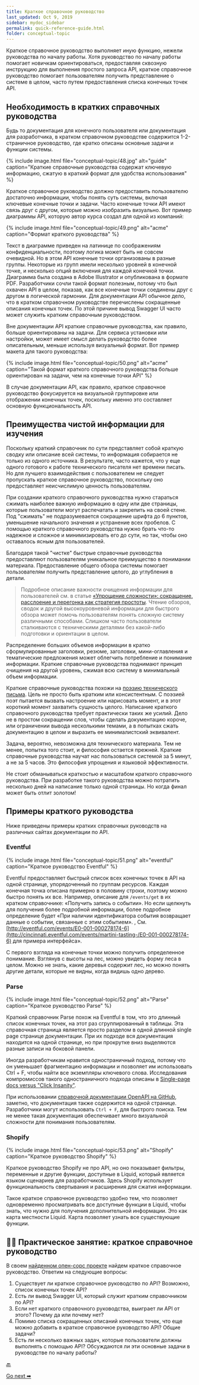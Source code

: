 ```yaml
---
title: Краткое справочное руководство
last_updated: Oct 9, 2019
sidebar: mydoc_sidebar
permalink: quick-reference-guide.html
folder: conceptual-topic
---
```


Краткое справочное руководство выполняет иную функцию, нежели руководства по началу работы. Хотя руководство по началу работы помогает новичкам ориентироваться, предоставляя сквозную инструкцию для выполнения простого запроса API, краткое справочное руководство помогает пользователям получить представление о системе в целом, часто путем предоставления списка конечных точек API.

<a name="need"></a>
## Необходимость в кратких справочных руководства

Будь то документация для конечного пользователя или документация для разработчика, в кратком справочном руководстве содержится 1-2-страничное руководство, где кратко описаны основные задачи и функции системы.

{% include image.html file="conceptual-topic/48.jpg" alt="guide" caption="Краткие справочные руководства содержат ключевую информацию, сжатую в краткий формат для удобства использования" %}

Краткое справочное руководство должно предоставить пользователю достаточно информации, чтобы понять суть системы, включая ключевые конечные точки и задачи. Часто конечные точки API имеют связь друг с другом, которые можно изобразить визуально. Вот пример диаграммы API, которую автор курса создал для одной из компаний:

{% include image.html file="conceptual-topic/49.png" alt="acme" caption="Формат краткого руководства" %}

Текст в диаграмме приведен на латинице по соображениям конфиденциальности, поэтому логика может быть не совсем очевидной. Но в этом API конечные точки организованы в разные группы. Некоторые из групп имели несколько уровней в конечной точке, и несколько опций включения для каждой конечной точки. Диаграмма была создана в Adobe Illustrator и опубликована в формате PDF. Разработчики сочли такой формат полезным, потому что был охвачен API в целом, показав, как все конечные точки соединены друг с другом в логической гармонии. Для документации API обычное дело, что в кратком справочном руководстве перечислены сокращенные описания конечных точек. По этой причине вывод Swagger UI часто может служить кратким справочным руководством.

Вне документации API краткие справочные руководства, как правило, больше ориентированы на задачи. Для сервиса установки или настройки, может имеет смысл делать руководство более описательным, меньше используя визуальный формат. Вот пример макета для такого руководства:

{% include image.html file="conceptual-topic/50.png" alt="acme" caption="Такой формат краткого справочного руководства больше ориентирован на задачи, чем на конечные точки API" %}

В случае документации API, как правило, краткое справочное руководство фокусируется на визуальной группировке или отображении конечных точек, поскольку именно это составляет основную функциональность API.

<a name="advantages"></a>
## Преимущества чистой информации для изучения

Поскольку краткий справочник по сути представляет собой краткую сводку или описание всей системы, то информация собирается не только из одного источника. В результате, часто кажется, что у еще одного готового к работе технического писателя нет времени писать. Но для лучшего взаимодействия с пользователем не следует пропускать краткое справочное руководство, поскольку оно предоставляет неисчислимую ценность пользователям.

При создании краткого справочного руководства нужно стараться сжимать наиболее важную информацию в одну или две страницы, которые пользователи могут распечатать и закрепить на своей стене. Под "сжимать" не подразумевается сокращение шрифта до 6 пунктов, уменьшение начального значения и устранение всех пробелов. С помощью краткого справочного руководства нужно брать что-то надежное и сложное и минимизировать его до сути, но так, чтобы оно оставалось ясным для пользователей.

Благодаря такой "чистке" быстрые справочные руководства предоставляют пользователям уникальное преимущество в понимании материала. Предоставление общего обзора системы помогает пользователям получить представление целого, до углубления в детали.

> Подробное описание важности очищения информации для пользователей см. в статье [«Упрощение сложности»: сокращение, расслоение и перегонка как стратегия простоты](https://idratherbewriting.com/simplifying-complexity/reduction-layering-distillation.html). Чтение обзоров, сводок и другой высокоуровневой информации для быстрого обзора может помочь пользователям понять сложную систему различными способами. Слишком часто пользователи сталкиваются с техническими деталями без какой-либо подготовки и ориентации в целом.

Распределение больших объемов информации в кратко сформулированные заголовки, резюме, заголовки, мини-оглавления и тематические предложения может облегчить потребление и понимание информации. Краткие справочные руководства поднимают принцип очищения на другой уровень, сжимая всю систему в минимальный объем информации.

Краткие справочные руководства похожи на [поэзию технического письма](https://idratherbewriting.com/2008/07/06/quick-reference-guides-the-poetry-of-technical-writing/). Цель не просто быть кратким или консистентным. С поэзией поэт пытается вызвать настроение или нарисовать момент, и в этот короткий момент захватить сущность целого. Написание краткого справочного руководства требует практически таких же усилий. Дело не в простом сокращении слов, чтобы сделать документацию короче, или ограничении вывода несколькими темами, а в попытках сжать документацию в целом и выразить ее минималистский эквивалент.

Задача, вероятно, невозможна для технического материала. Тем не менее, попытка того стоит, и философия остается прежней. Краткие справочные руководства научат нас пользоваться системой за 5 минут, а не за 5 часов. Это философия упрощения и языковой эффективности.

Не стоит обманываться краткостью и масштабом краткого справочного руководства. При разработке такого руководства можно потратить несколько дней на написание только одной страницы. Но когда финал может быть отлит золотом!

<a name="samples"></a>
## Примеры краткого руководства

Ниже приведены примеры кратких справочных руководств на различных сайтах документации по API.

<a name="Eventful"></a>
### Eventful

{% include image.html file="conceptual-topic/51.png" alt="eventful" caption="Краткое руководство Eventful" %}


Eventful предоставляет быстрый список всех конечных точек в API на одной странице, упорядоченный по группам ресурсов. Каждая конечная точка описана примерно в половину строки, поэтому можно быстро понять их все. Например, описание для `/events/get` в их кратком справочнике: «Получить запись о событии». Но если щелкнуть для получения более подробной информации, более подробное определение будет «При наличии идентификатора события возвращает данные о событии, связанные с этим событием». , См. [http://eventful.com/events/E0-001-000278174-6](http://cincinnati.eventful.com/events/martini-tasting-/E0-001-000278174-6) для примера интерфейса».

С первого взгляда на конечные точки можно получить определенное понимание. Взглянув с высоты на лес, можно увидеть форму леса в целом. Можно не знать, какие деревья содержит лес, но можно понять другие детали, которые не видны, когда видишь одно дерево.

<a name="Parse"></a>
### Parse

{% include image.html file="conceptual-topic/52.png" alt="Parse" caption="Краткое руководство Parse" %}

Краткий справочник Parse похож на Eventful в том, что это длинный список конечных точек, на этот раз сгруппированный в таблицы. Эта справочная страница является просто разделом в одной длинной single page странице документации. При их подходе вся документация находится на одной странице, но при прокрутке вниз выделяются разные записи на боковой панели.

Иногда разработчикам нравится одностраничный подход, потому что он уменьшает фрагментацию информации и позволяет им использовать Ctrl + F, чтобы найти все экземпляры ключевого слова. Исследования компромиссов такого одностраничного подхода описаны в [Single-page docs versus "Click Insanity"](https://idratherbewriting.com/2014/01/12/single-page-docs-versus-click-insanity/).

При использовании [справочной документации OpenAPI на GitHub](https://github.com/OAI/OpenAPI-Specification/blob/master/versions/3.0.2.html), заметно, что документация также содержится на одной странице. Разработчики могут использовать `Ctrl + F`, для быстрого поиска. Тем не менее такая документация обеспечивает много визуальной сложности для понимания пользователям.

<a name="shopify"></a>
### Shopify

{% include image.html file="conceptual-topic/53.png" alt="Shopify" caption="Краткое руководство Shopify" %}

Краткое руководство Shopify не про API, но оно показывает фильтры, переменные и другие функции, доступные в Liquid, который является языком сценариев для разработчиков. Здесь Shopify использует функциональность свертывания и расширения для сжатия информации.

Такое краткое справочное руководство удобно тем, что позволяет одновременно просматривать все доступные функции в Liquid, чтобы знать, что нужно для получения дополнительной информации. Это как карта местности Liquid. Карта позволяет узнать все существующие функции.

<a name="activity"></a>
## 👨‍💻 Практическое занятие: краткое справочное руководство

В своем [найденном опен-сорс проекте](find-open-source-project.html) найдем краткое справочное руководство. Ответим на следующие вопросы:

1. Существует ли краткое справочное руководство по API? Возможно, список конечных точек API?
2. Есть ли вывод Swagger UI, который служит кратким справочником по API?
3. Если нет краткого справочного руководства, выиграет ли API от этого? Почему да или почему нет?
4. Помимо списка сокращенных описаний конечных точек, что еще можно добавить в краткое справочное руководство API? Общие задачи?
5. Есть ли несколько важных задач, которые пользователи должны выполнять с помощью API? Обсуждаются ли эти основные задачи в руководстве по началу работы?

[🔙](sdks-sample-apps.html)

[Go next ➡](api-glossary.html)
